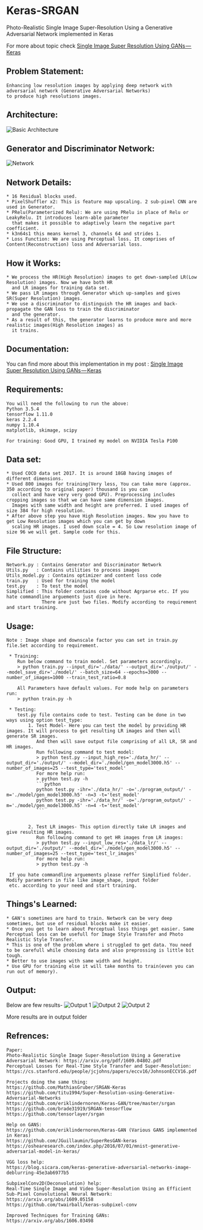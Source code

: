 # Keras-SRGAN
Photo-Realistic Single Image Super-Resolution Using a Generative Adversarial Network implemented in Keras

For more about topic check [Single Image Super Resolution Using GANs — Keras](https://medium.com/@birla.deepak26/single-image-super-resolution-using-gans-keras-aca310f33112)

## Problem Statement:
    Enhancing low resolution images by applying deep network with adversarial network (Generative Adversarial Networks) 
    to produce high resolutions images.
    
## Architecture:
    
![Basic Architecture](./Architecture_images/architecture.jpg)
    
## Generator and Discriminator Network:
    
![Network](./Architecture_images/network.jpg)
    
## Network Details:
    * 16 Residual blocks used.
    * PixelShuffler x2: This is feature map upscaling. 2 sub-pixel CNN are used in Generator.
    * PRelu(Parameterized Relu): We are using PRelu in place of Relu or LeakyRelu. It introduces learn-able parameter 
      that makes it possible to adaptively learn the negative part coefficient.
    * k3n64s1 this means kernel 3, channels 64 and strides 1.
    * Loss Function: We are using Perceptual loss. It comprises of Content(Reconstruction) loss and Adversarial loss.
    
## How it Works:
    * We process the HR(High Resolution) images to get down-sampled LR(Low Resolution) images. Now we have both HR 
      and LR images for training data set.
    * We pass LR images through Generator which up-samples and gives SR(Super Resolution) images.
    * We use a discriminator to distinguish the HR images and back-propagate the GAN loss to train the discriminator
      and the generator.
    * As a result of this, the generator learns to produce more and more realistic images(High Resolution images) as 
      it trains.
    
## Documentation:
You can find more about this implementation in my post : [Single Image Super Resolution Using GANs — Keras](https://medium.com/@birla.deepak26/single-image-super-resolution-using-gans-keras-aca310f33112)
    

## Requirements:

    You will need the following to run the above:
    Python 3.5.4
    tensorflow 1.11.0
    keras 2.2.4
    numpy 1.10.4
    matplotlib, skimage, scipy
    
    For training: Good GPU, I trained my model on NVIDIA Tesla P100
    
## Data set:

    * Used COCO data set 2017. It is around 18GB having images of different dimensions.
    * Used 800 images for training(Very less, You can take more (approx. 350 according to original paper) thousand is you can
      collect and have very very good GPU). Preprocessing includes cropping images so that we can have same dimension images. 
      Images with same width and height are preferred. I used images of size 384 for high resolution.
    * After above step you have High Resolution images. Now you have to get Low Resolution images which you can get by down 
      scaling HR images. I used down scale = 4. So Low resolution image of size 96 we will get. Sample code for this.
      
## File Structure:

    Network.py : Contains Generator and Discriminator Network
    Utils.py   : Contains utilities to process images
    Utils_model.py : Contains optimizer and content loss code
    train.py   : Used for training the model
    test.py    : To test the model
    Simplified : This folder contains code without Agrparse etc. If you hate commandline arguements just dive in here.
                 There are just two files. Modify according to requirement and start training.
      
## Usage:
    
    Note : Image shape and downscale factor you can set in train.py file.Set according to requirement.
    
     * Training:
        Run below command to train model. Set parameters accordingly.
        > python train.py --input_dir='./data/' --output_dir='./output/' --model_save_dir='./model/' --batch_size=64 --epochs=3000 --number_of_images=1000 --train_test_ratio=0.8
        
        All Parameters have default values. For mode help on parameters run:
        > python train.py -h
        
     * Testing:
        test.py file contains code to test. Testing can be done in two ways using option test_type:
            1. Test Model- Here you can test the model by providing HR images. It will process to get resulting LR images and then will generate SR images.
               And then will save output file comprising of all LR, SR and HR images.
               Run following command to test model:
               > python test.py --input_high_res='./data_hr/' --output_dir='./output/' --model_dir='./model/gen_model3000.h5' --number_of_images=25 --test_type='test_model'
               For more help run:
               > python test.py -h
               ```python
               python test.py -ihr='./data_hr/' -o='./program_output/' -m='./model/gen_model3000.h5' -n=3 -t='test_model'
               python test.py -ihr='./data_hr/' -o='./program_output/' -m='./model/gen_model3000.h5' -n=4 -t='test_model' 
               ```
                
               
            2. Test LR images- This option directly take LR images and give resulting HR images.
               Run following command to get HR images from LR images:
               > python test.py --input_low_res='./data_lr/' --output_dir='./output/' --model_dir='./model/gen_model3000.h5' --number_of_images=25 --test_type='test_lr_images'
               For more help run:
               > python test.py -h
          
     If you hate commandline arguements please reffer Simplified folder. Modify parameters in file like image_shape, input folder
     etc. according to your need and start training.
               
## Things's Learned:

    * GAN's sometimes are hard to train. Network can be very deep sometimes, but use of residual blocks make it easier.
    * Once you get to learn about Perceptual loss things get easier. Same Perceptual loss can be usefull for Image Style Transfer and Photo Realistic Style Transfer.
    * This is one of the problem where i struggled to get data. You need to be carefull while choosing data and also preprossing is little bit tough.
    * Better to use images with same width and height.
    * Use GPU for training else it will take months to train(even you can run out of memory).
    
## Output:

Below are few results-
![Output 1](./output/gan_generated_image_epoch_1110.png)
![Output 2](./output/gan_generated_image_epoch_2580.png)
![Output 2](./output/gan_generated_image_epoch_770.png)
    
More results are in output folder

## Refrences:

    Paper:
    Photo-Realistic Single Image Super-Resolution Using a Generative Adversarial Network: https://arxiv.org/pdf/1609.04802.pdf
    Perceptual Losses for Real-Time Style Transfer and Super-Resolution: https://cs.stanford.edu/people/jcjohns/papers/eccv16/JohnsonECCV16.pdf
    
    Projects doing the same thing:
    https://github.com/MathiasGruber/SRGAN-Keras
    https://github.com/titu1994/Super-Resolution-using-Generative-Adversarial-Networks
    https://github.com/eriklindernoren/Keras-GAN/tree/master/srgan
    https://github.com/brade31919/SRGAN-tensorflow
    https://github.com/tensorlayer/srgan
     
    Help on GANS:
    https://github.com/eriklindernoren/Keras-GAN (Various GANS implemented in Keras)
    https://github.com/JGuillaumin/SuperResGAN-keras
    https://oshearesearch.com/index.php/2016/07/01/mnist-generative-adversarial-model-in-keras/
    
    VGG loss help:
    https://blog.sicara.com/keras-generative-adversarial-networks-image-deblurring-45e3ab6977b5
    
    SubpixelConv2D(Deconvolution) help:
    Real-Time Single Image and Video Super-Resolution Using an Efficient Sub-Pixel Convolutional Neural Network: https://arxiv.org/abs/1609.05158
    https://github.com/twairball/keras-subpixel-conv
    
    Improved Techniques for Training GANs:
    https://arxiv.org/abs/1606.03498
    


               
